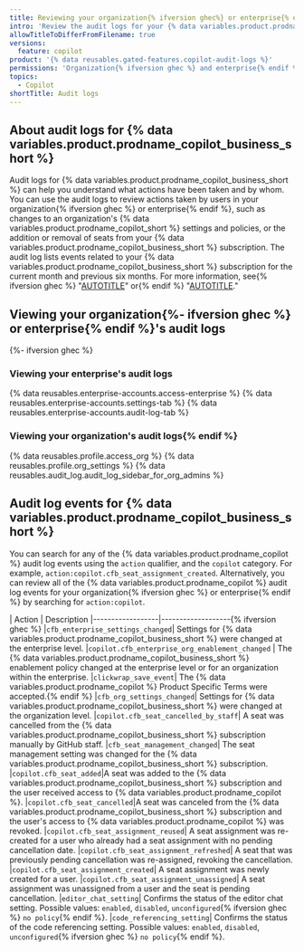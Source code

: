 ```yaml
---
title: Reviewing your organization{% ifversion ghec%} or enterprise{% endif %}'s audit logs for Copilot for Business
intro: 'Review the audit logs for your {% data variables.product.prodname_copilot_business_short %} subscription to understand what actions have been taken and by which users.'
allowTitleToDifferFromFilename: true
versions:
  feature: copilot
product: '{% data reusables.gated-features.copilot-audit-logs %}'
permissions: 'Organization{% ifversion ghec %} and enterprise{% endif %} owners can interact with the audit log.'
topics:
  - Copilot
shortTitle: Audit logs
---
```


## About audit logs for {% data variables.product.prodname_copilot_business_short %}

Audit logs for {% data variables.product.prodname_copilot_business_short %} can help you understand what actions have been taken and by whom. You can use the audit logs to review actions taken by users in your organization{% ifversion ghec %} or enterprise{% endif %}, such as changes to an organization's {% data variables.product.prodname_copilot_short %} settings and policies, or the addition or removal of seats from your {% data variables.product.prodname_copilot_business_short %} subscription. The audit log lists events related to your {% data variables.product.prodname_copilot_business_short %} subscription for the current month and previous six months. For more information, see{% ifversion ghec %} "[AUTOTITLE](/enterprise-cloud@latest/admin/monitoring-activity-in-your-enterprise/reviewing-audit-logs-for-your-enterprise/about-the-audit-log-for-your-enterprise)" or{% endif %} "[AUTOTITLE](/organizations/keeping-your-organization-secure/managing-security-settings-for-your-organization/reviewing-the-audit-log-for-your-organization)."

## Viewing your organization{%- ifversion ghec %} or enterprise{% endif %}'s audit logs

{%- ifversion ghec %}

### Viewing your enterprise's audit logs

{% data reusables.enterprise-accounts.access-enterprise %}
{% data reusables.enterprise-accounts.settings-tab %}
{% data reusables.enterprise-accounts.audit-log-tab %}

### Viewing your organization's audit logs{% endif %}

{% data reusables.profile.access_org %}
{% data reusables.profile.org_settings %}
{% data reusables.audit_log.audit_log_sidebar_for_org_admins %}

## Audit log events for {% data variables.product.prodname_copilot_business_short %}

You can search for any of the {% data variables.product.prodname_copilot %} audit log events using the `action` qualifier, and the `copilot` category. For example, `action:copilot.cfb_seat_assignment_created`. Alternatively, you can review all of the {% data variables.product.prodname_copilot %} audit log events for your organization{% ifversion ghec %} or enterprise{% endif %} by searching for `action:copilot`.

| Action | Description
|------------------|-------------------{% ifversion ghec %}
|`cfb_enterprise_settings_changed`| Settings for {% data variables.product.prodname_copilot_business_short %} were changed at the enterprise level.
|`copilot.cfb_enterprise_org_enablement_changed` | The {% data variables.product.prodname_copilot_business_short %} enablement policy changed at the enterprise level or for an organization within the enterprise.
|`clickwrap_save_event`| The {% data variables.product.prodname_copilot %} Product Specific Terms were accepted.{% endif %}
|`cfb_org_settings_changed`| Settings for {% data variables.product.prodname_copilot_business_short %} were changed at the organization level.
|`copilot.cfb_seat_cancelled_by_staff`| A seat was cancelled from the {% data variables.product.prodname_copilot_business_short %} subscription manually by GitHub staff.
|`cfb_seat_management_changed`| The seat management setting was changed for the {% data variables.product.prodname_copilot_business_short %} subscription.
|`copilot.cfb_seat_added`|A seat was added to the {% data variables.product.prodname_copilot_business_short %} subscription and the user received access to {% data variables.product.prodname_copilot %}.
|`copilot.cfb_seat_cancelled`|A seat was canceled from the {% data variables.product.prodname_copilot_business_short %} subscription and the user's access to {% data variables.product.prodname_copilot %} was revoked.
|`copilot.cfb_seat_assignment_reused`| A seat assignment was re-created for a user who already had a seat assignment with no pending cancellation date.
|`copilot.cfb_seat_assignment_refreshed`| A seat that was previously pending cancellation was re-assigned, revoking the cancellation.
|`copilot.cfb_seat_assignment_created`| A seat assignment was newly created for a user.
|`copilot.cfb_seat_assignment_unassigned`| A seat assignment was unassigned from a user and the seat is pending cancellation.
|`editor_chat_setting`| Confirms the status of the editor chat setting. Possible values: `enabled`, `disabled`, `unconfigured`{% ifversion ghec %} `no policy`{% endif %}.
|`code_referencing_setting`| Confirms the status of the code referencing setting. Possible values: `enabled`, `disabled`, `unconfigured`{% ifversion ghec %} `no policy`{% endif %}.
